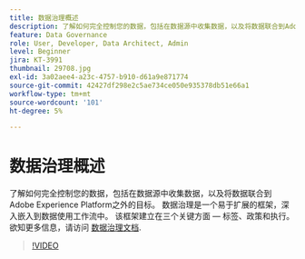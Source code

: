 ```yaml
---
title: 数据治理概述
description: 了解如何完全控制您的数据，包括在数据源中收集数据，以及将数据联合到Adobe Experience Platform之外的目标。
feature: Data Governance
role: User, Developer, Data Architect, Admin
level: Beginner
jira: KT-3991
thumbnail: 29708.jpg
exl-id: 3a02aee4-a23c-4757-b910-d61a9e871774
source-git-commit: 42427df298e2c5ae734ce050e935378db51e66a1
workflow-type: tm+mt
source-wordcount: '101'
ht-degree: 5%

---
```


# 数据治理概述

了解如何完全控制您的数据，包括在数据源中收集数据，以及将数据联合到Adobe Experience Platform之外的目标。 数据治理是一个易于扩展的框架，深入嵌入到数据使用工作流中。 该框架建立在三个关键方面 — 标签、政策和执行。 欲知更多信息，请访问 [数据治理文档](https://experienceleague.adobe.com/docs/experience-platform/data-governance/home.html?lang=zh-Hans).

>[!VIDEO](https://video.tv.adobe.com/v/29708?quality=12&learn=on)


